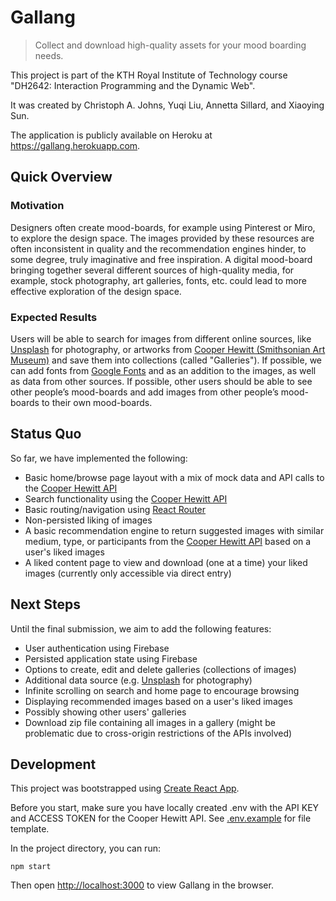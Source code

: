 # Gallang

> Collect and download high-quality assets for your mood boarding needs.

This project is part of the KTH Royal Institute of Technology course "DH2642: Interaction Programming and the Dynamic Web".

It was created by Christoph A. Johns, Yuqi Liu, Annetta Sillard, and Xiaoying Sun.

The application is publicly available on Heroku at <https://gallang.herokuapp.com>.

## Quick Overview

### Motivation

Designers often create mood-boards, for example using Pinterest or Miro, to explore the design space.
The images provided by these resources are often inconsistent in quality and the recommendation engines hinder, to some degree, truly imaginative and free inspiration.
A digital mood-board bringing together several different sources of high-quality media, for example, stock photography, art galleries, fonts, etc. could lead to more effective exploration of the design space.

### Expected Results

Users will be able to search for images from different online sources, like [Unsplash](https://unsplash.com/developers) for photography, or artworks from [Cooper Hewitt (Smithsonian Art Museum)](https://collection.cooperhewitt.org/api/) and save them into collections (called "Galleries").
If possible, we can add fonts from [Google Fonts](https://fonts.google.com) and as an addition to the images, as well as data from other sources.
If possible, other users should be able to see other people’s mood-boards and add images from other people’s mood-boards to their own mood-boards.

## Status Quo

So far, we have implemented the following:

-   Basic home/browse page layout with a mix of mock data and API calls to the [Cooper Hewitt API](https://collection.cooperhewitt.org/api/)
-   Search functionality using the [Cooper Hewitt API](https://collection.cooperhewitt.org/api/)
-   Basic routing/navigation using [React Router](https://reactrouter.com/web/guides/quick-start)
-   Non-persisted liking of images
-   A basic recommendation engine to return suggested images with similar medium, type, or participants from the [Cooper Hewitt API](https://collection.cooperhewitt.org/api/) based on a user's liked images
-   A liked content page to view and download (one at a time) your liked images (currently only accessible via direct entry)

## Next Steps

Until the final submission, we aim to add the following features:

-   User authentication using Firebase
-   Persisted application state using Firebase
-   Options to create, edit and delete galleries (collections of images)
-   Additional data source (e.g. [Unsplash](https://unsplash.com/developers) for photography)
-   Infinite scrolling on search and home page to encourage browsing
-   Displaying recommended images based on a user's liked images
-   Possibly showing other users' galleries
-   Download zip file containing all images in a gallery (might be problematic due to cross-origin restrictions of the APIs involved)

## Development

This project was bootstrapped using [Create React App](https://github.com/facebook/create-react-app).

Before you start, make sure you have locally created .env with the API KEY and ACCESS TOKEN for the Cooper Hewitt API.
See [.env.example](https://gits-15.sys.kth.se/cajohns/gallang/blob/master/.env.example) for file template.

In the project directory, you can run:

```
npm start
```

Then open [http://localhost:3000](http://localhost:3000) to view Gallang in the browser.
